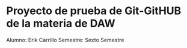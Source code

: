 # Proyecto de prueba de Git-GitHUB de la materia de DAW
Alumno: Erik Carrillo
Semestre: Sexto Semestre
